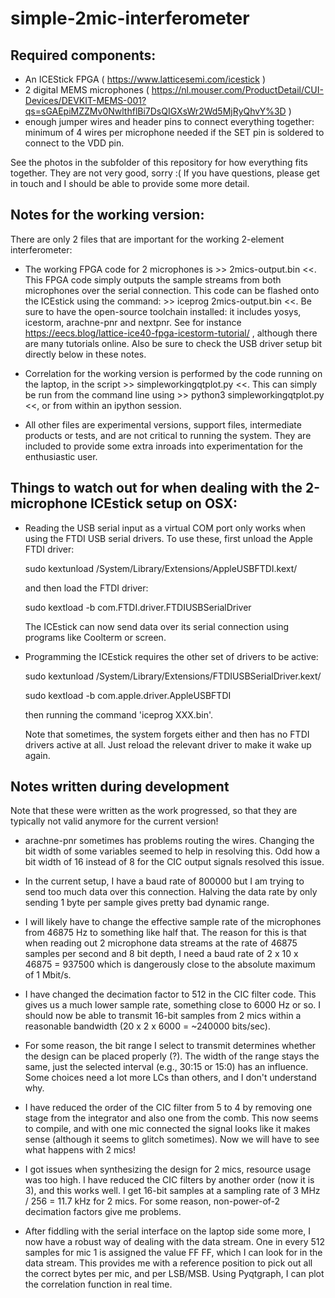 # simple-2mic-interferometer

## Required components:

- An ICEStick FPGA ( https://www.latticesemi.com/icestick )
- 2 digital MEMS microphones ( https://nl.mouser.com/ProductDetail/CUI-Devices/DEVKIT-MEMS-001?qs=sGAEpiMZZMv0NwlthflBi7DsQIGXsWr2Wd5MjRyQhvY%3D )
- enough jumper wires and header pins to connect everything together: minimum of 4 wires per microphone needed if the SET pin is soldered to connect to the VDD pin.

See the photos in the subfolder of this repository for how everything fits together. They are not very good, sorry :( If you have questions, please get in touch and I should be able to provide some more detail.

## Notes for the working version:

There are only 2 files that are important for the working 2-element interferometer:

- The working FPGA code for 2 microphones is >> 2mics-output.bin <<. This FPGA code simply outputs the sample streams from both microphones over the serial connection. This code can be flashed onto the ICEstick using the command: >> iceprog 2mics-output.bin <<. Be sure to have the open-source toolchain installed: it includes yosys, icestorm, arachne-pnr and nextpnr. See for instance https://eecs.blog/lattice-ice40-fpga-icestorm-tutorial/ , although there are many tutorials online. Also be sure to check the USB driver setup bit directly below in these notes.

- Correlation for the working version is performed by the code running on the laptop, in the script >> simpleworkingqtplot.py <<. This can simply be run from the command line using >> python3 simpleworkingqtplot.py <<, or from within an ipython session.

- All other files are experimental versions, support files, intermediate products or tests, and are not critical to running the system. They are included to provide some extra inroads into experimentation for the enthusiastic user.

## Things to watch out for when dealing with the 2-microphone ICEstick setup on OSX:

- Reading the USB serial input as a virtual COM port only works when using the FTDI USB serial drivers.
  To use these, first unload the Apple FTDI driver:

  sudo kextunload /System/Library/Extensions/AppleUSBFTDI.kext/

  and then load the FTDI driver:

  sudo kextload -b com.FTDI.driver.FTDIUSBSerialDriver

  The ICEstick can now send data over its serial connection using programs like Coolterm or screen.

- Programming the ICEstick requires the other set of drivers to be active:

  sudo kextunload /System/Library/Extensions/FTDIUSBSerialDriver.kext/

  sudo kextload -b com.apple.driver.AppleUSBFTDI

  then running the command 'iceprog XXX.bin'.

  Note that sometimes, the system forgets either and then has no FTDI drivers active at all.
  Just reload the relevant driver to make it wake up again.

## Notes written during development

Note that these were written as the work progressed, so that they are typically not valid anymore for the current version!

- arachne-pnr sometimes has problems routing the wires. Changing the bit width of some variables seemed to help in resolving this. Odd how a bit width of 16 instead of 8 for the CIC output signals resolved this issue.

- In the current setup, I have a baud rate of 800000 but I am trying to send too much data over this connection. Halving the data rate by only sending 1 byte per sample gives pretty bad dynamic range.

- I will likely have to change the effective sample rate of the microphones from 46875 Hz to something like half that. The reason for this is that when reading out 2 microphone data streams at the rate of 46875 samples per second and 8 bit depth, I need a baud rate of 2 x 10 x 46875 = 937500 which is dangerously close to the absolute maximum of 1 Mbit/s.

- I have changed the decimation factor to 512 in the CIC filter code. This gives us a much lower sample rate, something close to 6000 Hz or so. I should now be able to transmit 16-bit samples from 2 mics within a reasonable bandwidth (20 x 2 x 6000 = ~240000 bits/sec).

- For some reason, the bit range I select to transmit determines whether the design can be placed properly (?). The width of the range stays the same, just the selected interval (e.g., 30:15 or 15:0) has an influence. Some choices need a lot more LCs than others, and I don't understand why.

- I have reduced the order of the CIC filter from 5 to 4 by removing one stage from the integrator and also one from the comb. This now seems to compile, and with one mic connected the signal looks like it makes sense (although it seems to glitch sometimes). Now we will have to see what happens with 2 mics!

- I got issues when synthesizing the design for 2 mics, resource usage was too high. I have reduced the CIC filters by another order (now it is 3), and this works well. I get 16-bit samples at a sampling rate of 3 MHz / 256 = 11.7 kHz for 2 mics. For some reason, non-power-of-2 decimation factors give me problems.

- After fiddling with the serial interface on the laptop side some more, I now have a robust way of dealing with the data stream. One in every 512 samples for mic 1 is assigned the value FF FF, which I can look for in the data stream. This provides me with a reference position to pick out all the correct bytes per mic, and per LSB/MSB. Using Pyqtgraph, I can plot the correlation function in real time.



